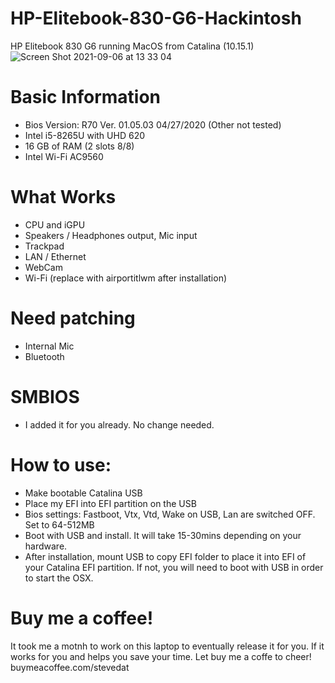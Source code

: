 # HP-Elitebook-830-G6-Hackintosh
HP Elitebook 830 G6 running MacOS from Catalina (10.15.1)
![Screen Shot 2021-09-06 at 13 33 04](https://user-images.githubusercontent.com/38579777/132171534-dbd9e851-36cd-40c1-9675-9a0c189e4e0f.png)

# Basic Information
- Bios Version: R70 Ver. 01.05.03 04/27/2020 (Other not tested)
- Intel i5-8265U with UHD 620
- 16 GB of RAM (2 slots 8/8)
- Intel Wi-Fi AC9560

# What Works
- CPU and iGPU
- Speakers / Headphones output, Mic input
- Trackpad 
- LAN / Ethernet
- WebCam
- Wi-Fi (replace with airportitlwm after installation)

# Need patching
- Internal Mic
- Bluetooth

# SMBIOS
- I added it for you already. No change needed.

# How to use:
- Make bootable Catalina USB
- Place my EFI into EFI partition on the USB
- Bios settings: Fastboot, Vtx, Vtd, Wake on USB, Lan are switched OFF. Set to 64-512MB
- Boot with USB and install. It will take 15-30mins depending on your hardware. 
- After installation, mount USB to copy EFI folder to place it into EFI of your Catalina EFI partition. If not, you will need to boot with USB in order to start the OSX.

# Buy me a coffee! 
It took me a motnh to work on this laptop to eventually release it for you. If it works for you and helps you save your time.
Let buy me a coffe to cheer!
                    buymeacoffee.com/stevedat                
